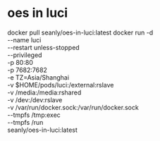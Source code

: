 # oes in luci

docker pull seanly/oes-in-luci:latest
docker run -d \
  --name luci \
  --restart unless-stopped \
  --privileged \
  -p 80:80 \
  -p 7682:7682 \
  -e TZ=Asia/Shanghai \
  -v $HOME/pods/luci:/external:rslave \
  -v /media:/media:rshared \
  -v /dev:/dev:rslave \
  -v /var/run/docker.sock:/var/run/docker.sock \
  --tmpfs /tmp:exec \
  --tmpfs /run \
  seanly/oes-in-luci:latest
```

